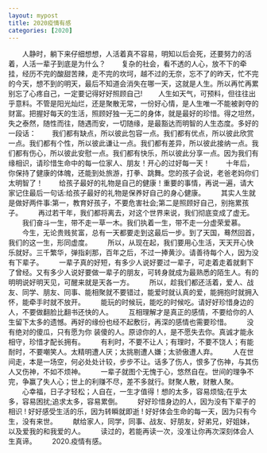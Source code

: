 ```yaml
---
layout: mypost
title: 2020疫情有感
categories: [2020]
---
```

　　人静时，躺下来仔细想想，人活着真不容易，明知以后会死，还要努力的活着，人活一辈子到底是为什么？
　　复杂的社会，看不透的人心，放不下的牵挂，经历不完的酸甜苦辣，走不完的坎坷，越不过的无奈，忘不了的昨天，忙不完的今天，想不到的明天，最后不知道会消失在哪一天，这就是人生。所以再忙再累别忘了心疼自己，一定要记得好好照顾自己!
　　人生如天气，可预料，但往往出乎意料。不管是阳光灿烂，还是聚散无常，一份好心情，是人生唯一不能被剥夺的财富。把握好每天的生活，照顾好独一无二的身体，就是最好的珍惜。得之坦然，失之泰然，随性而往，随遇而安，一切随缘，是最豁达而明智的人生态度。多好的一段话：
　　我们都有缺点，所以彼此包容一点。我们都有优点，所以彼此欣赏一点。我们都有个性，所以彼此谦让一点。我们都有差异，所以彼此接纳一点。我们都有伤心，所以彼此安慰一点。我们都有快乐，所以彼此分享一点。因为我们有缘相识，请珍惜生命中的每一位家人、朋友！开心的过好每一天！
　　十年后，你保持了健康的体魄，还能到处旅游，打拳、跳舞。您的孩子会说，老爸老妈你们太明智了！
　　给孩子最好的礼物是自己的健康！重要的事情，再说一遍，请大家记住最后一句话:给孩子最好的礼物是保养好自己的身心健康。
　　其实人生就是做好两件事:第一，教育好孩子，不要危害社会;第二是照顾好自己，别拖累孩子。
　　再过若干年，我们都将离去，对这个世界来说，我们彻底变成了虚无。
　　我们奋斗一生，带不走一草一木。我们执着一生，带不走一分虚荣爱慕。
　　今生，无论贵贱贫富，总有一天都要走到这最后一步。到了天国，蓦然回首，我们的这一生，形同虚度。
　　所以，从现在起，我们要用心生活，天天开心快乐就好。三千繁华，弹指刹那，百年之后，不过一捧黄沙。请善待每个人，因为没有下辈子。
　　一辈子真的好短，有多少人说好要过一辈子，可走着走着就剩下了曾经。又有多少人说好要做一辈子的朋友，可转身就成为最熟悉的陌生人。有的明明说好明天见，可醒来就是天各一方。
　　所以，趁我们都还活着，爱人、战友、同学、朋友、同事、能相聚就不要错过，能爱时就认真的爱，能拥抱时就拥入怀，能牵手时就不放开。
　　能玩的时候玩，能吃的时候吃。请好好珍惜身边的人，不要做翻脸比翻书还快的人。
　　互相理解才是真正的感情，不要给你的人生留下太多的遗憾。再好的缘份也经不起敷衍，再深的感情也需要珍惜。
　　没有绝对的傻瓜，只有愿为你 装傻的人。原谅你的人，是不愿失去你。真诚才能永相守，珍惜才配长拥有。
　　有利时，不要不让人；有理时，不要不饶人；有能耐时，不要嘲笑人。太精明遭人厌；太挑剔遭人嫌；太骄傲遭人弃。
　　人在世间走，本是一场空，何必处处计较，步步不让。话多了伤人，恨多了伤神，与其伤人又伤神，不如不烦神。
　　一辈子就图个无愧于心，悠然自在。世间的理争不完，争赢了失人心；世上的利赚不尽，差不多就行。财聚人散，财散人聚。
　　心幸福，日子才轻松；人自在，一生才值得！想的太多，容易烦恼;在乎太多，容易困扰;追求太多，容易累倒。
　　好好珍惜身边的人，因为没有下辈子的相识 ! 好好感受生活的乐，因为转瞬就即逝 ! 好好体会生命的每一天，因为只有今生，没有来世。
　　献给家人，同学，同事、战友、好朋友，好弟兄，好姐妹，以及爱我的和我爱的人。
　　读过的，若能再读一次，没准让你再次深刻体会人生真谛。
　　2020.疫情有感。